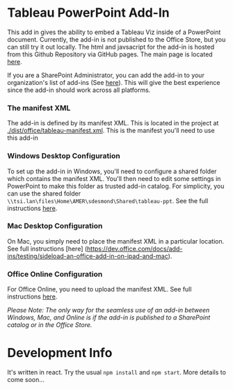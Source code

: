 # Tableau PowerPoint Add-In

This add in gives the ability to embed a Tableau Viz inside of a PowerPoint document. Currently, the add-in is not published to the Office Store, but you can still try it out locally. The html and javsacript for the add-in is hosted from this Github Repository via GitHub pages. The main page is located [here](https://sdesmond46.github.io/tableau-ppt/dist/index.html).

If you are a SharePoint Administrator, you can add the add-in to your organization's list of add-ins (See [here](https://dev.office.com/docs/add-ins/publish/publish-task-pane-and-content-add-ins-to-an-add-in-catalog)). This will give the best experience since the add-in should work across all platforms.

### The manifest XML
The add-in is defined by its manifest XML. This is located in the project at [./dist/office/tableau-manifest.xml](https://github.com/sdesmond46/tableau-ppt/blob/master/dist/office/tableau-manifest.xml). This is the manifest you'll need to use this add-in

### Windows Desktop Configuration
To set up the add-in in Windows, you'll need to configure a shared folder which contains the manifest XML. You'll then need to edit some settings in PowerPoint to make this folder as trusted add-in catalog. For simplicity, you can use the shared folder `\\tsi.lan\files\Home\AMER\sdesmond\Shared\tableau-ppt`. See the full instructions [here](https://dev.office.com/docs/add-ins/testing/create-a-network-shared-folder-catalog-for-task-pane-and-content-add-ins).

### Mac Desktop Configuration
On Mac, you simply need to place the manifest XML in a particular location. See full instructions [here] (https://dev.office.com/docs/add-ins/testing/sideload-an-office-add-in-on-ipad-and-mac).

### Office Online Configuration
For Office Online, you need to upload the manifest XML. See full instructions [here](https://dev.office.com/docs/add-ins/testing/sideload-office-add-ins-for-testing).


*Please Note: The only way for the seamless use of an add-in between Windows, Mac, and Online is if the add-in is published to a SharePoint catalog or in the Office Store.*

# Development Info
It's written in react. Try the usual `npm install` and `npm start`. More details to come soon...
